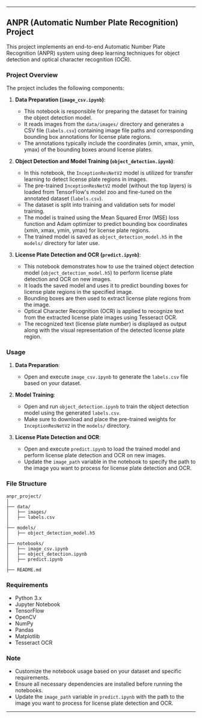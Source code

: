 
---

## ANPR (Automatic Number Plate Recognition) Project

This project implements an end-to-end Automatic Number Plate Recognition (ANPR) system using deep learning techniques for object detection and optical character recognition (OCR).

### Project Overview

The project includes the following components:

1. **Data Preparation (`image_csv.ipynb`)**:
   - This notebook is responsible for preparing the dataset for training the object detection model.
   - It reads images from the `data/images/` directory and generates a CSV file (`labels.csv`) containing image file paths and corresponding bounding box annotations for license plate regions.
   - The annotations typically include the coordinates (xmin, xmax, ymin, ymax) of the bounding boxes around license plates.

2. **Object Detection and Model Training (`object_detection.ipynb`)**:
   - In this notebook, the `InceptionResNetV2` model is utilized for transfer learning to detect license plate regions in images.
   - The pre-trained `InceptionResNetV2` model (without the top layers) is loaded from TensorFlow's model zoo and fine-tuned on the annotated dataset (`labels.csv`).
   - The dataset is split into training and validation sets for model training.
   - The model is trained using the Mean Squared Error (MSE) loss function and Adam optimizer to predict bounding box coordinates (xmin, xmax, ymin, ymax) for license plate regions.
   - The trained model is saved as `object_detection_model.h5` in the `models/` directory for later use.

3. **License Plate Detection and OCR (`predict.ipynb`)**:
   - This notebook demonstrates how to use the trained object detection model (`object_detection_model.h5`) to perform license plate detection and OCR on new images.
   - It loads the saved model and uses it to predict bounding boxes for license plate regions in the specified image.
   - Bounding boxes are then used to extract license plate regions from the image.
   - Optical Character Recognition (OCR) is applied to recognize text from the extracted license plate images using Tesseract OCR.
   - The recognized text (license plate number) is displayed as output along with the visual representation of the detected license plate region.

### Usage

1. **Data Preparation**:
   - Open and execute `image_csv.ipynb` to generate the `labels.csv` file based on your dataset.

2. **Model Training**:
   - Open and run `object_detection.ipynb` to train the object detection model using the generated `labels.csv`.
   - Make sure to download and place the pre-trained weights for `InceptionResNetV2` in the `models/` directory.

3. **License Plate Detection and OCR**:
   - Open and execute `predict.ipynb` to load the trained model and perform license plate detection and OCR on new images.
   - Update the `image_path` variable in the notebook to specify the path to the image you want to process for license plate detection and OCR.

### File Structure

```
anpr_project/
│
├── data/
│   ├── images/
│   ├── labels.csv
│
├── models/
│   ├── object_detection_model.h5
│
├── notebooks/
│   ├── image_csv.ipynb
│   ├── object_detection.ipynb
│   ├── predict.ipynb
│
├── README.md
```

### Requirements

- Python 3.x
- Jupyter Notebook
- TensorFlow
- OpenCV
- NumPy
- Pandas
- Matplotlib
- Tesseract OCR

### Note

- Customize the notebook usage based on your dataset and specific requirements.
- Ensure all necessary dependencies are installed before running the notebooks.
- Update the `image_path` variable in `predict.ipynb` with the path to the image you want to process for license plate detection and OCR.

---
